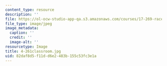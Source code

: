 ```yaml
---
content_type: resource
description: ''
file: https://ol-ocw-studio-app-qa.s3.amazonaws.com/courses/17-269-race-ethnicity-and-american-politics-spring-2017/82daf8d5f11dd6e2483b155c53fc3e1a_4-261classroom.jpg
file_type: image/jpeg
image_metadata:
  caption: ''
  credit: ''
  image-alt: ''
resourcetype: Image
title: 4-261classroom.jpg
uid: 82daf8d5-f11d-d6e2-483b-155c53fc3e1a
---
```

